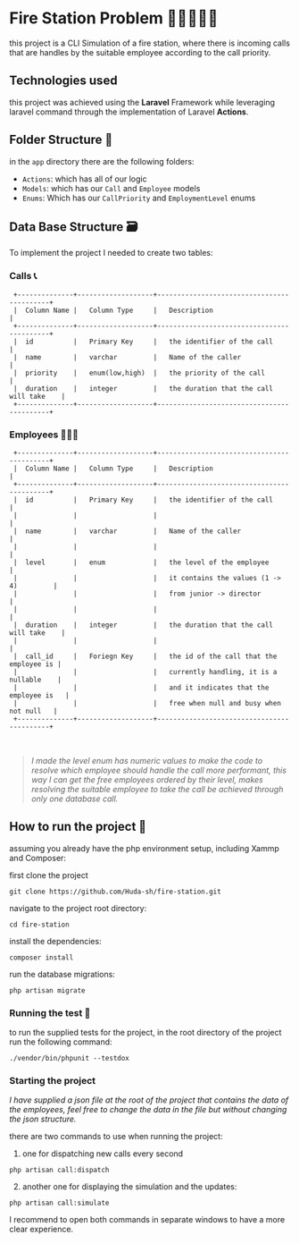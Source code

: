 # Fire Station Problem 🚒👩🏻‍🚒📞

this project is a CLI Simulation of a fire station, where there is incoming calls that are handles by the suitable employee according to the call priority.

## Technologies used 
this project was achieved using the **Laravel** Framework while leveraging laravel command through the implementation of Laravel **Actions**.

## Folder Structure 📁
in the `app` directory there are the following folders:

- `Actions`: which has all of our logic
- `Models`: which has our `Call` and `Employee` models
- `Enums`: Which has our `CallPriority` and `EmploymentLevel` enums

## Data Base Structure 🗃️
To implement the project I needed to create two tables:
### Calls 📞
```
 +--------------+-------------------+-------------------------------------------+
 |  Column Name |   Column Type     |   Description                             |
 +--------------+-------------------+-------------------------------------------+
 |  id          |   Primary Key     |   the identifier of the call              |
 |  name        |   varchar         |   Name of the caller                      |
 |  priority    |   enum(low,high)  |   the priority of the call                |
 |  duration    |   integer         |   the duration that the call will take    |
 +--------------+-------------------+-------------------------------------------+
```
### Employees 👩🏻‍🚒
```
 +--------------+-------------------+-------------------------------------------+
 |  Column Name |   Column Type     |   Description                             |
 +--------------+-------------------+-------------------------------------------+
 |  id          |   Primary Key     |   the identifier of the call              |
 |              |                   |                                           |
 |  name        |   varchar         |   Name of the caller                      |
 |              |                   |                                           |
 |  level       |   enum            |   the level of the employee               |
 |              |                   |   it contains the values (1 -> 4)         |
 |              |                   |   from junior -> director                 |
 |              |                   |                                           |
 |  duration    |   integer         |   the duration that the call will take    |
 |              |                   |                                           |
 |  call_id     |   Foriegn Key     |   the id of the call that the employee is |
 |              |                   |   currently handling, it is a nullable    |
 |              |                   |   and it indicates that the employee is   |
 |              |                   |   free when null and busy when not null   |
 +--------------+-------------------+-------------------------------------------+
```
<br>

> _I
made the level enum has numeric values to make the code to resolve which employee should handle the call more performant, this way I can get the free employees ordered by their level, makes resolving the suitable employee to take the call be achieved through only one database call._

## How to run the project 🚀
assuming you already have the php environment setup, including Xammp and Composer:

first clone the project
```shell
git clone https://github.com/Huda-sh/fire-station.git
```

navigate to the project root directory:
```shell
cd fire-station
```

install the dependencies:
```shell
composer install
```

run the database migrations:
```shell
php artisan migrate
```

### Running the test 🧪
to run the supplied tests for the project, in the root directory of the project run the following command:
```shell
./vendor/bin/phpunit --testdox
```

### Starting the project

_I have supplied a json file at the root of the project that contains the data of the employees, feel free to change the data in the file but without changing the json structure._

there are two commands to use when running the project:

1. one for dispatching new calls every second
```shell
php artisan call:dispatch
```
2. another one for displaying the simulation and the updates:
```shell
php artisan call:simulate
```
I recommend to open both commands in separate windows to have a more clear experience.
